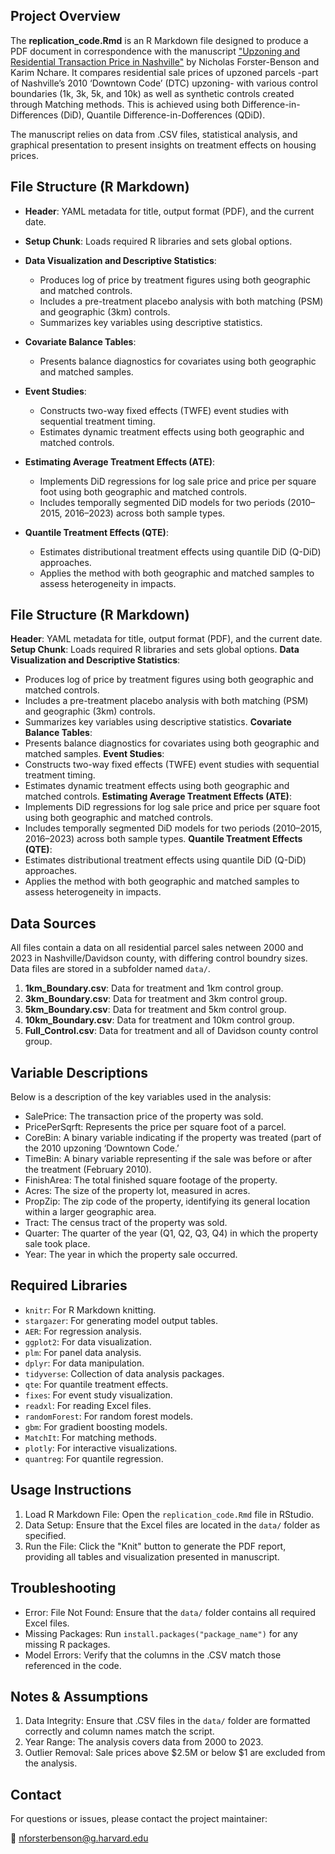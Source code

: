 ## **Project Overview** 

The **replication_code.Rmd** is an R Markdown file designed to produce a PDF document in correspondence with the manuscript <a href="https://nfb77.github.io/Files/URTPN.pdf" target="_blank">"Upzoning and Residential Transaction Price in Nashville"</a> by Nicholas Forster-Benson and Karim Nchare. It compares residential sale prices of upzoned parcels -part of Nashville’s 2010 ‘Downtown Code’ (DTC) upzoning- with various control boundaries (1k, 3k, 5k, and 10k) as well as synthetic controls created through Matching methods. This is achieved using both Difference-in-Differences (DiD), Quantile Difference-in-Dofferences (QDiD).

The manuscript relies on data from .CSV files, statistical analysis, and graphical presentation to present insights on treatment effects on housing prices.

 
## **File Structure (R Markdown)**

- **Header**: YAML metadata for title, output format (PDF), and the current date.
- **Setup Chunk**: Loads required R libraries and sets global options.

- **Data Visualization and Descriptive Statistics**:  
  - Produces log of price by treatment figures using both geographic and matched controls.  
  - Includes a pre-treatment placebo analysis with both matching (PSM) and geographic (3km) controls.  
  - Summarizes key variables using descriptive statistics.

- **Covariate Balance Tables**:  
  - Presents balance diagnostics for covariates using both geographic and matched samples.

- **Event Studies**:  
  - Constructs two-way fixed effects (TWFE) event studies with sequential treatment timing.  
  - Estimates dynamic treatment effects using both geographic and matched controls.

- **Estimating Average Treatment Effects (ATE)**:  
  - Implements DiD regressions for log sale price and price per square foot using both geographic and matched controls.  
  - Includes temporally segmented DiD models for two periods (2010–2015, 2016–2023) across both sample types.

- **Quantile Treatment Effects (QTE)**:  
  - Estimates distributional treatment effects using quantile DiD (Q-DiD) approaches.  
  - Applies the method with both geographic and matched samples to assess heterogeneity in impacts.


## **File Structure (R Markdown)**
**Header**: YAML metadata for title, output format (PDF), and the current date.
**Setup Chunk**: Loads required R libraries and sets global options.
**Data Visualization and Descriptive Statistics**:
  - Produces log of price by treatment figures using both geographic and matched controls.
  - Includes a pre-treatment placebo analysis with both matching (PSM) and geographic (3km) controls.
  - Summarizes key variables using descriptive statistics.
**Covariate Balance Tables**:
  - Presents balance diagnostics for covariates using both geographic and matched samples.
**Event Studies**:
  - Constructs two-way fixed effects (TWFE) event studies with sequential treatment timing.
  - Estimates dynamic treatment effects using both geographic and matched controls.
**Estimating Average Treatment Effects (ATE)**:
  - Implements DiD regressions for log sale price and price per square foot using both geographic and matched controls.
  - Includes temporally segmented DiD models for two periods (2010–2015, 2016–2023) across both sample types.
**Quantile Treatment Effects (QTE)**:
 - Estimates distributional treatment effects using quantile DiD (Q-DiD) approaches.
 - Applies the method with both geographic and matched samples to assess heterogeneity in impacts.


 ## **Data Sources**

All files contain a data on all residential parcel sales netween 2000 and 2023 in Nashville/Davidson county, with differing control boundry sizes. Data files are stored in a subfolder named `data/`.

 1. **1km_Boundary.csv**: Data for treatment and 1km control group.
 2. **3km_Boundary.csv**: Data for treatment and 3km control group.
 3. **5km_Boundary.csv**: Data for treatment and 5km control group.
 4. **10km_Boundary.csv**: Data for treatment and 10km control group.
 5. **Full_Control.csv**: Data for treatment and all of Davidson county control group.






## **Variable Descriptions**
 
 Below is a description of the key variables used in the analysis:
 
 -	SalePrice: The transaction price of the property was sold.
 -	PricePerSqrft: Represents the price per square foot of a parcel.
 -	CoreBin: A binary variable indicating if the property was treated (part of the 2010 upzoning ‘Downtown Code.’
 -	TimeBin: A binary variable representing if the sale was before or after the treatment (February 2010).
 - FinishArea: The total finished square footage of the property.
 -	Acres: The size of the property lot, measured in acres.
 -	PropZip: The zip code of the property, identifying its general location within a larger geographic area.
 -	Tract: The census tract of the property was sold.
 -	Quarter: The quarter of the year (Q1, Q2, Q3, Q4) in which the property sale took place.
 - Year: The year in which the property sale occurred.
 
## **Required Libraries**

 - `knitr`: For R Markdown knitting.
 - `stargazer`: For generating model output tables.
 - `AER`: For regression analysis.
 - `ggplot2`: For data visualization.
 - `plm`: For panel data analysis.
 - `dplyr`: For data manipulation.
 - `tidyverse`: Collection of data analysis packages.
 - `qte`: For quantile treatment effects.
 - `fixes`: For event study visualization. 
 - `readxl`: For reading Excel files.
 - `randomForest`: For random forest models.
 - `gbm`: For gradient boosting models.
 - `MatchIt`: For matching methods.
 - `plotly`: For interactive visualizations.
 - `quantreg`: For quantile regression.


## **Usage Instructions**
 
 1. Load R Markdown File: Open the `replication_code.Rmd` file in RStudio.
 2. Data Setup: Ensure that the Excel files are located in the `data/` folder as specified.
 3. Run the File: Click the "Knit" button to generate the PDF report, providing all tables and visualization presented in manuscript.
  
## **Troubleshooting**

 - Error: File Not Found: Ensure that the `data/` folder contains all required Excel files.
 - Missing Packages: Run `install.packages("package_name")` for any missing R packages.
 - Model Errors: Verify that the columns in the .CSV match those referenced in the code.
  
## **Notes & Assumptions**

 1. Data Integrity: Ensure that .CSV files in the `data/` folder are formatted correctly and column names match the script.
 2. Year Range: The analysis covers data from 2000 to 2023.
 3. Outlier Removal: Sale prices above $2.5M or below $1 are excluded from the analysis.
 

## **Contact**

For questions or issues, please contact the project maintainer:
       <p>📧 <a href="nforsterbenson@g.harvard.edu">nforsterbenson@g.harvard.edu</a></p>
